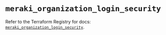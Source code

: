 # `meraki_organization_login_security`

Refer to the Terraform Registry for docs: [`meraki_organization_login_security`](https://registry.terraform.io/providers/ciscodevnet/meraki/1.7.1/docs/resources/organization_login_security).
